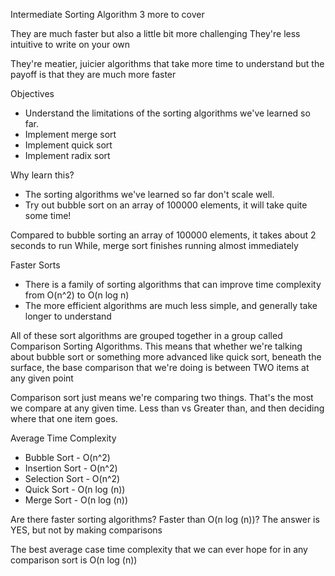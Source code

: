 Intermediate Sorting Algorithm
3 more to cover

They are much faster but also a little bit more challenging
They're less intuitive to write on your own

They're meatier, juicier algorithms that take more time to understand
but the payoff is that they are much more faster

Objectives
- Understand the limitations of the sorting algorithms we've learned so far.
- Implement merge sort
- Implement quick sort
- Implement radix sort

Why learn this?
- The sorting algorithms we've learned so far don't scale well.
- Try out bubble sort on an array of 100000 elements, it will take quite some time!

Compared to bubble sorting an array of 100000 elements, it takes about 2 seconds to run
While, merge sort finishes running almost immediately

Faster Sorts  
- There is a family of sorting algorithms that can improve time complexity from O(n^2) to O(n log n)
- The more efficient algorithms are much less simple, and generally take longer to understand

All of these sort algorithms are grouped together in a group called Comparison Sorting Algorithms.
This means that whether we're talking about bubble sort or something more advanced like quick sort,
beneath the surface, the base comparison that we're doing is between TWO items at any given point

Comparison sort just means we're comparing two things. That's the most we compare at any given time.
Less than vs Greater than, and then deciding where that one item goes.

Average Time Complexity
- Bubble Sort - O(n^2)
- Insertion Sort - O(n^2)
- Selection Sort - O(n^2)
- Quick Sort - O(n log (n))
- Merge Sort - O(n log (n))

Are there faster sorting algorithms? Faster than O(n log (n))?
The answer is YES, but not by making comparisons

The best average case time complexity that we can ever hope for in any comparison sort is O(n log (n))